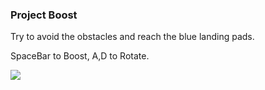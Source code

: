 ### Project Boost

Try to avoid the obstacles and reach the blue landing pads.  

SpaceBar to Boost, A,D to Rotate.  

![](PBTrailer.gif)